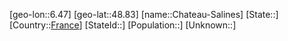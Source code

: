 ﻿---
location: [48.83,6.47]
type: City
tags:
- geo/City


SpocWebEntityId: 29553
isDeleted: false
confidential: public

---
[geo-lon::6.47]
[geo-lat::48.83]
[name::Chateau-Salines]
[State::]
[Country::[France](geo/Continent/Europe/France.md)]
[StateId::]
[Population::]
[Unknown::]

